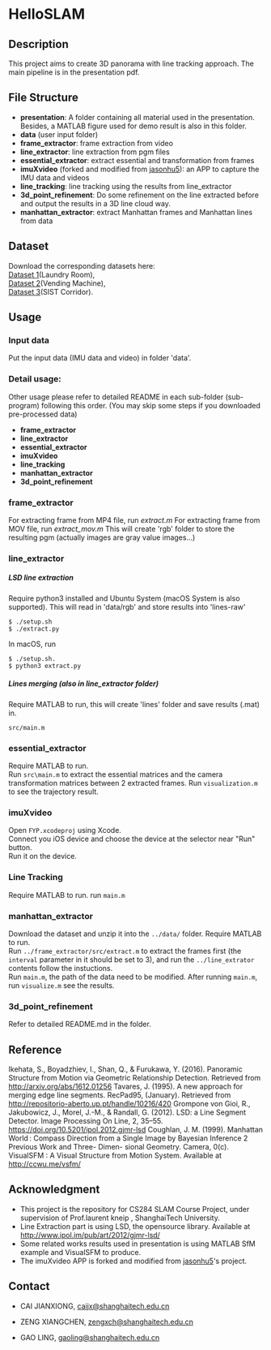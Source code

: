 # HelloSLAM
## Description
This project aims to create 3D panorama with line tracking approach. The main pipeline is in the presentation pdf.

## File Structure
- **presentation**: A folder containing all material used in the presentation. Besides, a MATLAB figure used for demo result is also in this folder.
- **data** (user input folder)
- **frame_extractor**: frame extraction from video
- **line_extractor**: line extraction from pgm files
- **essential_extractor**: extract essential and transformation from frames
- **imuXvideo** (forked and modified from [jasonhu5](https://github.com/jasonhu5)): an APP to capture the IMU data and videos
- **line_tracking**: line tracking using the results from line_extractor
- **3d\_point_refinement**: Do some refinement on the line extracted before and output the results in a 3D line cloud way.
- **manhattan_extractor**: extract Manhattan frames and Manhattan lines from data

## Dataset
Download the corresponding datasets here:  
[Dataset 1](http://oxygvbxux.bkt.clouddn.com/dataset1.zip)(Laundry Room),  
[Dataset 2](http://oxygvbxux.bkt.clouddn.com/dataset2.zip)(Vending Machine),  
[Dataset 3](http://oxygvbxux.bkt.clouddn.com/dataset1.zip)(SIST Corridor).


## Usage
### Input data
Put the input data (IMU data and video) in folder 'data'.

### Detail usage:
Other usage please refer to detailed README in each sub-folder (sub-program) following this order. (You may skip some steps if you downloaded pre-processed data)  

- **frame_extractor**
- **line_extractor**
- **essential_extractor**
- **imuXvideo**
- **line_tracking**
- **manhattan_extractor**
- **3d\_point_refinement**


### frame_extractor
For extracting frame from MP4 file, run *extract.m*
For extracting frame from MOV file, run *extract_mov.m*
This will create 'rgb' folder to store the resulting pgm (actually images are gray value images...)

### line_extractor
##### LSD line extraction
Require python3 installed and Ubuntu System (macOS System is also supported). This will read in 'data/rgb' and store results into 'lines-raw'
```
$ ./setup.sh 
$ ./extract.py
``` 
In macOS, run
```
$ ./setup.sh. 
$ python3 extract.py
``` 

##### Lines merging (also in line_extractor folder)
Require MATLAB to run, this will create 'lines' folder and save results (.mat) in.
```
src/main.m
```


### essential_extractor
Require MATLAB to run.  
Run ```src\main.m``` to extract the essential matrices and the camera transformation matrices between 2 extracted frames. Run ```visualization.m``` to see the trajectory result.

### imuXvideo
Open ```FYP.xcodeproj``` using Xcode.  
Connect you iOS device and choose the device at the selector near "Run" button.  
Run it on the device.

### Line Tracking
Require MATLAB to run. 
run ```main.m```

### manhattan_extractor
Download the dataset and unzip it into the ```../data/``` folder.
Require MATLAB to run.  
Run ```../frame_extractor/src/extract.m``` to extract the frames first (the ```interval``` parameter in it should be set to 3), and run the ```../line_extrator``` contents follow the instuctions.   
Run ```main.m```, the path of the data need to be modified. After running ```main.m```, run ```visualize.m``` see the results.  

### 3d\_point_refinement
Refer to detailed README.md in the folder.

## Reference
Ikehata, S., Boyadzhiev, I., Shan, Q., & Furukawa, Y. (2016). Panoramic Structure from Motion via Geometric Relationship Detection. Retrieved from http://arxiv.org/abs/1612.01256
Tavares, J. (1995). A new approach for merging edge line segments. RecPad95, (January). Retrieved from http://repositorio-aberto.up.pt/handle/10216/420
Grompone von Gioi, R., Jakubowicz, J., Morel, J.-M., & Randall, G. (2012). LSD: a Line Segment Detector. Image Processing On Line, 2, 35–55. https://doi.org/10.5201/ipol.2012.gjmr-lsd
Coughlan, J. M. (1999). Manhattan World : Compass Direction from a Single Image by Bayesian Inference 2 Previous Work and Three- Dimen- sional Geometry. Camera, 0(c).
VisualSFM : A Visual Structure from Motion System. Available at http://ccwu.me/vsfm/

## Acknowledgment 
- This project is the repository for CS284 SLAM Course Project, under supervision of Prof.laurent kneip , ShanghaiTech University.
- Line Extraction part is using LSD, the opensource library. Available at http://www.ipol.im/pub/art/2012/gjmr-lsd/
- Some related works results used in presentation is using MATLAB SfM example and VisualSFM to produce.
- The imuXvideo APP is forked and modified from [jasonhu5](https://github.com/jasonhu5)'s project.

## Contact
- CAI JIANXIONG, caijx@shanghaitech.edu.cn

- ZENG XIANGCHEN, zengxch@shanghaitech.edu.cn

- GAO LING, gaoling@shanghaitech.edu.cn
